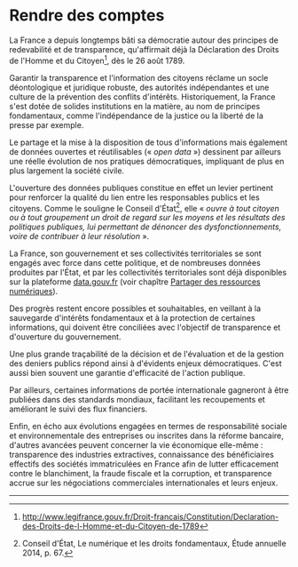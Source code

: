 # Rendre des comptes

La France a depuis longtemps bâti sa démocratie autour des principes de redevabilité et de transparence, qu'affirmait déjà la Déclaration des Droits de l'Homme et du Citoyen[^1], dès le 26 août 1789.

Garantir la transparence et l'information des citoyens réclame un socle déontologique et juridique robuste, des autorités indépendantes et une culture de la prévention des conflits d'intérêts. Historiquement, la France s'est dotée de solides institutions en la matière, au nom de principes fondamentaux, comme l'indépendance de la justice ou la liberté de la presse par exemple.

Le partage et la mise à la disposition de tous d'informations mais également de données ouvertes et réutilisables (« *open data* ») dessinent par ailleurs une réelle évolution de nos pratiques démocratiques, impliquant de plus en plus largement la société civile.

L'ouverture des données publiques constitue en effet un levier pertinent pour renforcer la qualité du lien entre les responsables publics et les citoyens.
Comme le souligne le Conseil d'État[^2], elle « *ouvre à tout citoyen ou à tout groupement un droit de regard sur les moyens et les résultats des politiques publiques, lui permettant de dénoncer des dysfonctionnements, voire de contribuer à leur résolution* ».

La France, son gouvernement et ses collectivités territoriales se sont engagés avec force dans cette politique, et de nombreuses données produites par l'État, et par les collectivités territoriales sont déjà disponibles sur la plateforme [data.gouv.fr](http://www.data.gouv.fr/) (voir chapître [Partager des ressources numériques](../partager-des-ressources/README.md)).

Des progrès restent encore possibles et souhaitables, en veillant à la sauvegarde d'intérêts fondamentaux et à la protection de certaines informations, qui doivent être conciliées avec l'objectif de transparence et d'ouverture du gouvernement.

Une plus grande traçabilité de la décision et de l'évaluation et de la gestion des deniers publics répond ainsi à d'évidents enjeux démocratiques. C'est aussi bien souvent une garantie d'efficacité de l'action publique.

Par ailleurs, certaines informations de portée internationale gagneront à être publiées dans des standards mondiaux, facilitant les recoupements et améliorant le suivi des flux financiers.

Enfin, en écho aux évolutions engagées en termes de responsabilité sociale et environnementale des entreprises ou inscrites dans la réforme bancaire, d'autres avancées peuvent concerner la vie économique elle-même : transparence des industries extractives, connaissance des bénéficiaires effectifs des sociétés immatriculées en France afin de lutter efficacement contre le blanchiment, la fraude fiscale et la corruption, et transparence accrue sur les négociations commerciales internationales et leurs enjeux.

----

[^1]: http://www.legifrance.gouv.fr/Droit-francais/Constitution/Declaration-des-Droits-de-l-Homme-et-du-Citoyen-de-1789

[^2]: Conseil d'État, Le numérique et les droits fondamentaux, Étude annuelle 2014, p. 67.
